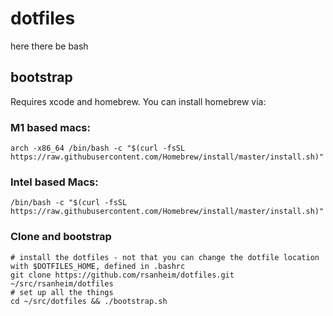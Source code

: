 # dotfiles

here there be bash

## bootstrap


Requires xcode and homebrew. You can install homebrew via:

### M1 based macs:

```
arch -x86_64 /bin/bash -c "$(curl -fsSL https://raw.githubusercontent.com/Homebrew/install/master/install.sh)"
```

### Intel based Macs:

```
/bin/bash -c "$(curl -fsSL https://raw.githubusercontent.com/Homebrew/install/master/install.sh)"
```

### Clone and bootstrap
```
# install the dotfiles - not that you can change the dotfile location with $DOTFILES_HOME, defined in .bashrc
git clone https://github.com/rsanheim/dotfiles.git ~/src/rsanheim/dotfiles
# set up all the things
cd ~/src/dotfiles && ./bootstrap.sh
```

